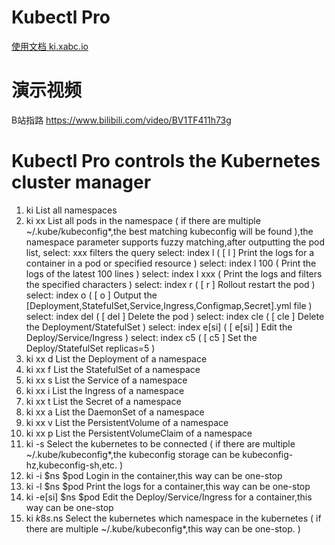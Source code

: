 # Kubectl Pro

[使用文档 ki.xabc.io](https://ki.xabc.io)

# 演示视频

B站指路 https://www.bilibili.com/video/BV1TF411h73g

# Kubectl Pro controls the Kubernetes cluster manager

1. ki List all namespaces
2. ki xx List all pods in the namespace ( if there are multiple ~/.kube/kubeconfig*,the best matching kubeconfig will be found ),the namespace parameter supports fuzzy matching,after outputting the pod list, select: xxx filters the query
         select: index l ( [ l ] Print the logs for a container in a pod or specified resource )
         select: index l 100 ( Print the logs of the latest 100 lines )
         select: index l xxx ( Print the logs and filters the specified characters )
         select: index r ( [ r ] Rollout restart the pod )
         select: index o ( [ o ] Output the [Deployment,StatefulSet,Service,Ingress,Configmap,Secret].yml file )
         select: index del ( [ del ] Delete the pod )
         select: index cle ( [ cle ] Delete the Deployment/StatefulSet )
         select: index e[si] ( [ e[si] ] Edit the Deploy/Service/Ingress )
         select: index c5 ( [ c5 ] Set the Deploy/StatefulSet replicas=5 )
3. ki xx d List the Deployment of a namespace
4. ki xx f List the StatefulSet of a namespace
5. ki xx s List the Service of a namespace
6. ki xx i List the Ingress of a namespace
7. ki xx t List the Secret of a namespace
8. ki xx a List the DaemonSet of a namespace
9. ki xx v List the PersistentVolume of a namespace
10. ki xx p List the PersistentVolumeClaim of a namespace
11. ki -s Select the kubernetes to be connected ( if there are multiple ~/.kube/kubeconfig*,the kubeconfig storage can be kubeconfig-hz,kubeconfig-sh,etc. )
12. ki -i $ns $pod Login in the container,this way can be one-stop
13. ki -l $ns $pod Print the logs for a container,this way can be one-stop
14. ki -e[si] $ns $pod Edit the Deploy/Service/Ingress for a container,this way can be one-stop
15. ki $k8s.$ns Select the kubernetes which namespace in the kubernetes ( if there are multiple ~/.kube/kubeconfig*,this way can be one-stop. )
